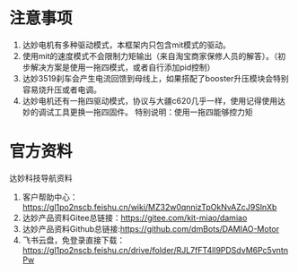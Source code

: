 # 注意事项
1. 达妙电机有多种驱动模式，本框架内只包含mit模式的驱动。
2. 使用mit的速度模式不会限制力矩输出（来自淘宝商家保修人员的解答）。（初步解决方案是使用一拖四模式，或者自行添加pid控制）
3. 达妙3519刹车会产生电流回馈到母线上，如果搭配了booster升压模块会特别容易烧升压或者电调。
4. 达妙电机还有一拖四驱动模式，协议与大疆c620几乎一样，使用记得使用达妙的调试工具更换一拖四固件。
    特别说明：使用一拖四能够控力矩
# 官方资料
达妙科技导航资料
1. 客户帮助中心：https://gl1po2nscb.feishu.cn/wiki/MZ32w0qnnizTpOkNvAZcJ9SlnXb
2. 达妙产品资料Gitee总链接：https://gitee.com/kit-miao/damiao
3. 达妙产品资料Github总链接:https://github.com/dmBots/DAMIAO-Motor
4. 飞书云盘，免登录直接下载：https://gl1po2nscb.feishu.cn/drive/folder/RJL7fFT4ll9PDSdvM6Pc5vntnPw
